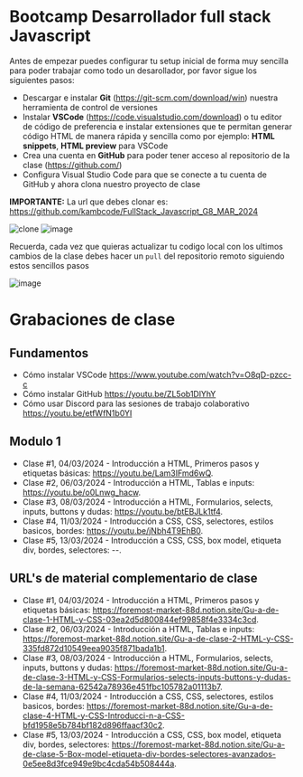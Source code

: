 # Bootcamp Desarrollador full stack Javascript

Antes de empezar puedes configurar tu setup inicial de forma muy sencilla para poder trabajar como todo un desarollador, por favor sigue los siguientes pasos:

- Descargar e instalar **Git** (https://git-scm.com/download/win) nuestra herramienta de control de versiones
- Instalar **VSCode** (https://code.visualstudio.com/download) o tu editor de código de preferencia e instalar extensiones que te permitan generar código HTML de manera rápida y sencilla como por ejemplo: **HTML snippets**, **HTML preview** para VSCode
- Crea una cuenta en **GitHub** para poder tener acceso al repositorio de la clase (https://github.com/)
- Configura Visual Studio Code para que se conecte a tu cuenta de GitHub y ahora clona nuestro proyecto de clase

**IMPORTANTE:** La url que debes clonar es: https://github.com/kambcode/FullStack_Javascript_G8_MAR_2024

![clone](https://github.com/kambcode/FullStack_Javascript_G3_2023_09_04/assets/137812574/b49be206-5c67-40e8-a567-bdd957c549eb)
![image](https://github.com/KamiloMontoya/kambcode_g1/assets/11945476/ca0ce2ad-72ec-431d-b3e1-55b84c64ec13)

Recuerda, cada vez que quieras actualizar tu codigo local con los ultimos cambios de la clase debes hacer un `pull` del repositorio remoto siguiendo estos sencillos pasos

![image](https://github.com/KamiloMontoya/kambcode_g1/assets/11945476/8d8f7da6-aa4c-4d67-9dec-59cd360bda0f)

# Grabaciones de clase
## Fundamentos
- Cómo instalar VSCode https://www.youtube.com/watch?v=O8qD-pzcc-c
- Cómo instalar GitHub https://youtu.be/ZL5ob1DlYhY
- Cómo usar Discord para las sesiones de trabajo colaborativo https://youtu.be/etfWfN1b0YI
## Modulo 1
- Clase #1, 04/03/2024 - Introducción a HTML, Primeros pasos y etiquetas básicas: https://youtu.be/Lam3IFmd6wQ.
- Clase #2, 06/03/2024 - Introducción a HTML, Tablas e inputs: https://youtu.be/o0Lnwg_hacw. 
- Clase #3, 08/03/2024 - Introducción a HTML, Formularios, selects, inputs, buttons y dudas: https://youtu.be/btEBJLk1tf4.
- Clase #4, 11/03/2024 - Introducción a CSS, CSS, selectores, estilos basicos, bordes: https://youtu.be/jNbh4T9EhB0.
- Clase #5, 13/03/2024 - Introducción a CSS, CSS, box model, etiqueta div, bordes, selectores: --.
## URL's de material complementario de clase
- Clase #1, 04/03/2024 - Introducción a HTML, Primeros pasos y etiquetas básicas: https://foremost-market-88d.notion.site/Gu-a-de-clase-1-HTML-y-CSS-03ea2d5d800844ef99858f4e3334c3cd.
- Clase #2, 06/03/2024 - Introducción a HTML, Tablas e inputs: https://foremost-market-88d.notion.site/Gu-a-de-clase-2-HTML-y-CSS-335fd872d10549eea9035f871bada1b1. 
- Clase #3, 08/03/2024 - Introducción a HTML, Formularios, selects, inputs, buttons y dudas: https://foremost-market-88d.notion.site/Gu-a-de-clase-3-HTML-y-CSS-Formularios-selects-inputs-buttons-y-dudas-de-la-semana-62542a78936e451fbc105782a01113b7.
- Clase #4, 11/03/2024 - Introducción a CSS, CSS, selectores, estilos basicos, bordes: https://foremost-market-88d.notion.site/Gu-a-de-clase-4-HTML-y-CSS-Introducci-n-a-CSS-bfd1958e5b784bf182d896ffaacf30c2.
- Clase #5, 13/03/2024 - Introducción a CSS, CSS, box model, etiqueta div, bordes, selectores: https://foremost-market-88d.notion.site/Gu-a-de-clase-5-Box-model-etiqueta-div-bordes-selectores-avanzados-0e5ee8d3fce949e9bc4cda54b508444a.